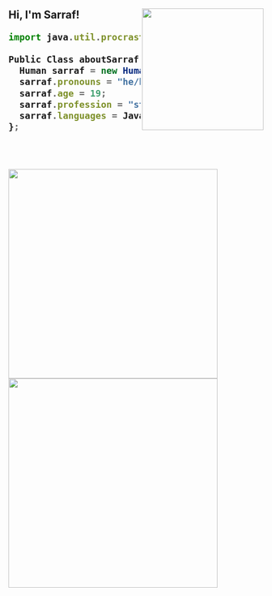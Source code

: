 <h2> Hi, I'm Sarraf!
<img align='right' width="240" src="https://user-images.githubusercontent.com/61262059/183807455-852aa0e7-8d6c-4a34-999c-4c5922c51db9.png">


```js
import java.util.procrastination;

Public Class aboutSarraf {
  Human sarraf = new Human();
  sarraf.pronouns = "he/him";
  sarraf.age = 19;
  sarraf.profession = "student";
  sarraf.languages = Java, Python, HTML, C++;
};
```
<br>
<br>

<img align="left" width="413" src="https://github-readme-stats.vercel.app/api?username=SARRAF-5757&count_private=true&show_icons=true&theme=tokyonight">
<img aligh="right" width="413" src="https://github-readme-stats.vercel.app/api/top-langs/?username=SARRAF-5757&layout=compact&count_private=true&theme=tokyonight">
